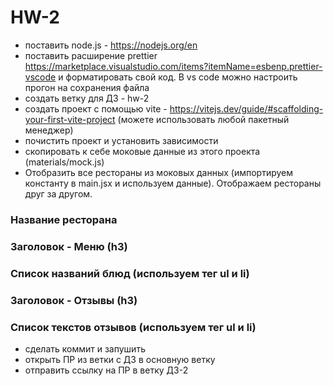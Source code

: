 # HW-2

- поставить node.js - https://nodejs.org/en
- поставить расширение prettier https://marketplace.visualstudio.com/items?itemName=esbenp.prettier-vscode и форматировать свой код. В vs code можно настроить прогон на сохранения файла
- создать ветку для ДЗ - hw-2
- создать проект с помощью vite - https://vitejs.dev/guide/#scaffolding-your-first-vite-project (можете использовать любой пакетный менеджер)
- почистить проект и установить зависимости
- скопировать к себе моковые данные из этого проекта (materials/mock.js)
- Отобразить все рестораны из моковых данных (импортируем константу в main.jsx и используем данные). Отображаем рестораны друг за другом.
### Название ресторана
### Заголовок - Меню (h3)
### Список названий блюд (используем тег ul и li)
### Заголовок - Отзывы (h3)
### Список текстов отзывов (используем тег ul и li)
- сделать коммит и запушить
- открыть ПР из ветки с ДЗ в основную ветку
- отправить ссылку на ПР в ветку ДЗ-2